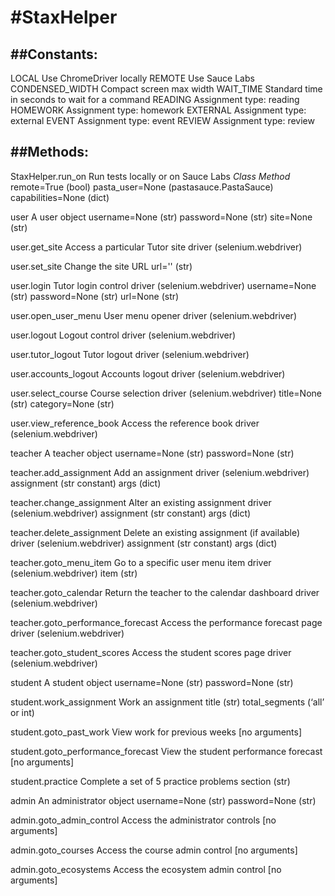 #StaxHelper
======
##Constants:
------
LOCAL 	Use ChromeDriver locally
REMOTE	Use Sauce Labs
CONDENSED_WIDTH	Compact screen max width
WAIT_TIME	Standard time in seconds to wait for a command
	  READING	  Assignment type: reading
	  HOMEWORK	Assignment type: homework
	  EXTERNAL	Assignment type: external
	  EVENT	    Assignment type: event
	  REVIEW	  Assignment type: review

##Methods:
-------
StaxHelper.run_on 	Run tests locally or on Sauce Labs
_Class Method_ remote=True 	    (bool)
pasta_user=None	                (pastasauce.PastaSauce)
capabilities=None               (dict)

user	A user object
 		username=None 	(str)
 		password=None 	(str)
 		site=None    	(str)

user.get_site	Access a particular Tutor site
 		driver 	            (selenium.webdriver)

user.set_site	Change the site URL
 		url='' 	            (str)

user.login 	Tutor login control
 		driver 	            (selenium.webdriver)
 		username=None 	      (str)
 		password=None 	(str)
 		url=None 	(str)

user.open_user_menu	User menu opener
 		driver 	(selenium.webdriver)

user.logout	Logout control
 		driver 	(selenium.webdriver)

user.tutor_logout	Tutor logout
 		driver 	(selenium.webdriver)

user.accounts_logout	Accounts logout
    driver 	(selenium.webdriver)

user.select_course	Course selection
 		driver 	(selenium.webdriver)
 		title=None 	(str)
 		category=None 	(str)

user.view_reference_book	Access the reference book
 		driver 	(selenium.webdriver)

teacher	A teacher object
    username=None 	(str)
    password=None 	(str)

teacher.add_assignment	Add an assignment
 		 driver 	(selenium.webdriver)
 		 assignment 	(str constant)
 		 args 	(dict)

teacher.change_assignment	Alter an existing assignment
 		 driver 	(selenium.webdriver)
 		 assignment	(str constant)
 		 args	(dict)

teacher.delete_assignment	Delete an existing assignment (if available)
 		 driver                (selenium.webdriver)
 		 assignment            (str constant)
 		 args                  (dict)

teacher.goto_menu_item	Go to a specific user menu item
    driver                 (selenium.webdriver)
    item                   (str)

teacher.goto_calendar	Return the teacher to the calendar dashboard
    driver                 (selenium.webdriver)

teacher.goto_performance_forecast	Access the performance forecast page
    driver	               (selenium.webdriver)

teacher.goto_student_scores	Access the student scores page
    driver                 (selenium.webdriver)

student	A student object
    username=None          (str)
    password=None	         (str)

student.work_assignment	Work an assignment
    title                  (str)
    total_segments         (‘all’ or int)

student.goto_past_work	View work for previous weeks
    [no arguments]

student.goto_performance_forecast	View the student performance forecast
 	  [no arguments]

student.practice	Complete a set of 5 practice problems
    section                (str)

admin	An administrator object
    username=None          (str)
    password=None          (str)

admin.goto_admin_control	Access the administrator controls
    [no arguments]

admin.goto_courses	Access the course admin control
    [no arguments]

admin.goto_ecosystems	Access the ecosystem admin control
    [no arguments]
